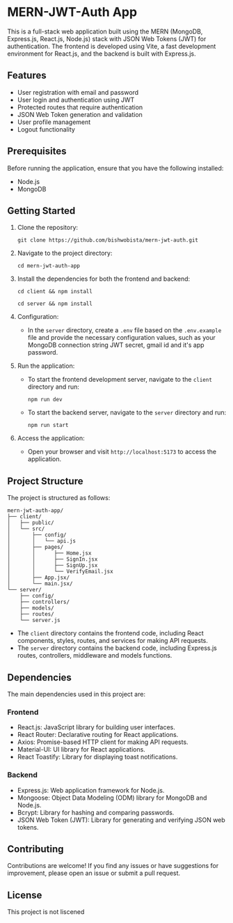 # MERN-JWT-Auth App

This is a full-stack web application built using the MERN (MongoDB, Express.js, React.js, Node.js) stack with JSON Web Tokens (JWT) for authentication. The frontend is developed using Vite, a fast development environment for React.js, and the backend is built with Express.js.

## Features

- User registration with email and password
- User login and authentication using JWT
- Protected routes that require authentication
- JSON Web Token generation and validation
- User profile management
- Logout functionality

## Prerequisites

Before running the application, ensure that you have the following installed:

- Node.js 
- MongoDB

## Getting Started

1. Clone the repository:

   ```
   git clone https://github.com/bishwobista/mern-jwt-auth.git
   ```

2. Navigate to the project directory:

   ```
   cd mern-jwt-auth-app
   ```

3. Install the dependencies for both the frontend and backend:

   ```
   cd client && npm install
   ```

   ```
   cd server && npm install
   ```

4. Configuration:

   - In the `server` directory, create a `.env` file based on the `.env.example` file and provide the necessary configuration values, such as your MongoDB connection string JWT secret, gmail id and it's app password.

5. Run the application:

   - To start the frontend development server, navigate to the `client` directory and run:

     ```
     npm run dev
     ```

   - To start the backend server, navigate to the `server` directory and run:

     ```
     npm run start
     ```

6. Access the application:

   - Open your browser and visit `http://localhost:5173` to access the application.

## Project Structure

The project is structured as follows:

```
mern-jwt-auth-app/
├── client/
│   ├── public/
│   └── src/
│       ├── config/
│       │   └── api.js
│       ├── pages/
│       │      ├── Home.jsx
│       │      ├── SignIn.jsx
│       │      ├── SignUp.jsx
│       │      └── VerifyEmail.jsx
│       ├── App.jsx/
│       └── main.jsx/
└── server/
    ├── config/
    ├── controllers/
    ├── models/
    ├── routes/
    └── server.js
```

- The `client` directory contains the frontend code, including React components, styles, routes, and services for making API requests.
- The `server` directory contains the backend code, including Express.js routes, controllers, middleware and models functions.

## Dependencies

The main dependencies used in this project are:

### Frontend

- React.js: JavaScript library for building user interfaces.
- React Router: Declarative routing for React applications.
- Axios: Promise-based HTTP client for making API requests.
- Material-UI: UI library for React applications.
- React Toastify: Library for displaying toast notifications.

### Backend

- Express.js: Web application framework for Node.js.
- Mongoose: Object Data Modeling (ODM) library for MongoDB and Node.js.
- Bcrypt: Library for hashing and comparing passwords.
- JSON Web Token (JWT): Library for generating and verifying JSON web tokens.

## Contributing

Contributions are welcome! If you find any issues or have suggestions for improvement, please open an issue or submit a pull request.

## License

This project is not liscened
